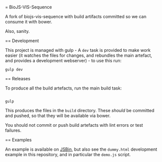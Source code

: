 = BioJS-VIS-Sequence

A fork of biojs-vis-sequence with build artifacts committed so we can consume it
with bower.

Also, sanity.

== Development

This project is managed with gulp - A `dev` task is provided to make work easier
(it watches the files for changes, and rebundles the main artefact, and provides
a development webserver) - to use this run:

```:bash
gulp dev
```

== Releases

To produce all the build artefacts, run the main build task:

```:bash

gulp

```

This produces the files in the `build` directory. These *should* be committed
and pushed, so that they will be available via bower.

You should not commit or push build artefacts with lint errors or test failures.

== Examples

An example is available on [JSBin](http://jsbin.com/jixehituxopa/1/edit), but
also see the `dummy.html` development example in this repository, and in
particular the `demo.js` script.
